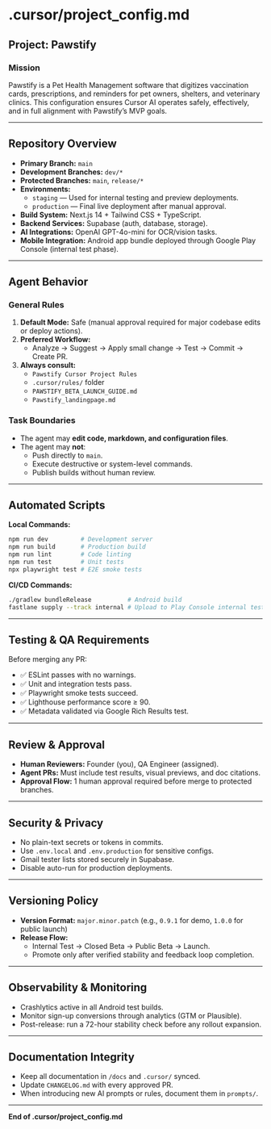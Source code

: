 # .cursor/project_config.md

## Project: Pawstify

### Mission
Pawstify is a Pet Health Management software that digitizes vaccination cards, prescriptions, and reminders for pet owners, shelters, and veterinary clinics. This configuration ensures Cursor AI operates safely, effectively, and in full alignment with Pawstify’s MVP goals.

---

## Repository Overview
- **Primary Branch:** `main`
- **Development Branches:** `dev/*`
- **Protected Branches:** `main`, `release/*`
- **Environments:**
  - `staging` — Used for internal testing and preview deployments.
  - `production` — Final live deployment after manual approval.
- **Build System:** Next.js 14 + Tailwind CSS + TypeScript.
- **Backend Services:** Supabase (auth, database, storage).
- **AI Integrations:** OpenAI GPT-4o-mini for OCR/vision tasks.
- **Mobile Integration:** Android app bundle deployed through Google Play Console (internal test phase).

---

## Agent Behavior
### General Rules
1. **Default Mode:** Safe (manual approval required for major codebase edits or deploy actions).
2. **Preferred Workflow:**
   - Analyze → Suggest → Apply small change → Test → Commit → Create PR.
3. **Always consult:**
   - `Pawstify Cursor Project Rules`
   - `.cursor/rules/` folder
   - `PAWSTIFY_BETA_LAUNCH_GUIDE.md`
   - `Pawstify_landingpage.md`

### Task Boundaries
- The agent may **edit code, markdown, and configuration files**.
- The agent may **not**:
  - Push directly to `main`.
  - Execute destructive or system-level commands.
  - Publish builds without human review.

---

## Automated Scripts
**Local Commands:**
```bash
npm run dev         # Development server
npm run build       # Production build
npm run lint        # Code linting
npm run test        # Unit tests
npx playwright test # E2E smoke tests
```

**CI/CD Commands:**
```bash
./gradlew bundleRelease          # Android build
fastlane supply --track internal # Upload to Play Console internal test
```

---

## Testing & QA Requirements
Before merging any PR:
- ✅ ESLint passes with no warnings.
- ✅ Unit and integration tests pass.
- ✅ Playwright smoke tests succeed.
- ✅ Lighthouse performance score ≥ 90.
- ✅ Metadata validated via Google Rich Results test.

---

## Review & Approval
- **Human Reviewers:** Founder (you), QA Engineer (assigned).
- **Agent PRs:** Must include test results, visual previews, and doc citations.
- **Approval Flow:** 1 human approval required before merge to protected branches.

---

## Security & Privacy
- No plain-text secrets or tokens in commits.
- Use `.env.local` and `.env.production` for sensitive configs.
- Gmail tester lists stored securely in Supabase.
- Disable auto-run for production deployments.

---

## Versioning Policy
- **Version Format:** `major.minor.patch` (e.g., `0.9.1` for demo, `1.0.0` for public launch)
- **Release Flow:**
  - Internal Test → Closed Beta → Public Beta → Launch.
  - Promote only after verified stability and feedback loop completion.

---

## Observability & Monitoring
- Crashlytics active in all Android test builds.
- Monitor sign-up conversions through analytics (GTM or Plausible).
- Post-release: run a 72-hour stability check before any rollout expansion.

---

## Documentation Integrity
- Keep all documentation in `/docs` and `.cursor/` synced.
- Update `CHANGELOG.md` with every approved PR.
- When introducing new AI prompts or rules, document them in `prompts/`.

---

**End of .cursor/project_config.md**


